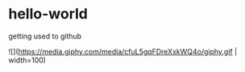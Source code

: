 # hello-world
getting used to github

![](https://media.giphy.com/media/cfuL5gqFDreXxkWQ4o/giphy.gif | width=100)
